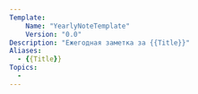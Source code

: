 ```yaml
---
Template:
    Name: "YearlyNoteTemplate"
    Version: "0.0"
Description: "Ежегодная заметка за {{Title}}"
Aliases:
  - {{Title}}
Topics:
  - 
---
```


